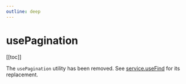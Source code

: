 ```yaml
---
outline: deep
---
```


# usePagination

[[toc]]

The `usePagination` utility has been removed.  See [service.useFind](/services/use-find) for its replacement.
